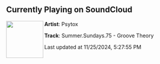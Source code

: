 ## Currently Playing on SoundCloud

[<img align="left" width="100" src="https://i1.sndcdn.com/artworks-cVvvgPZyS1MzHRxk-knYisg-t500x500.png">](https://soundcloud.com/djpsytox/summersundays75-groove-theory)

**Artist**: Psytox 

**Track**: Summer.Sundays.75 - Groove Theory

Last updated at 11/25/2024, 5:27:55 PM
